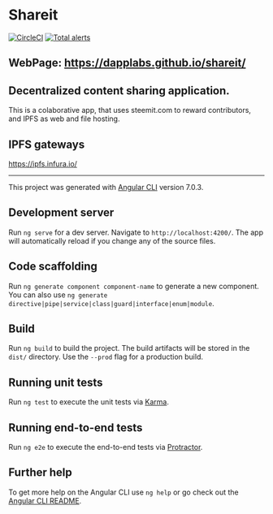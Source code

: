 # Shareit

[![CircleCI](https://circleci.com/gh/dapplabs/shareit.svg?style=svg)](https://circleci.com/gh/dapplabs/shareit)
[![Total alerts](https://img.shields.io/lgtm/alerts/g/dapplabs/shareit.svg?logo=lgtm&logoWidth=18)](https://lgtm.com/projects/g/dapplabs/shareit/alerts/)





## WebPage: https://dapplabs.github.io/shareit/

## Decentralized content sharing application.

This is a colaborative app, that uses steemit.com to reward contributors, and IPFS as web and file hosting.

## IPFS gateways
https://ipfs.infura.io/

-------------

This project was generated with [Angular CLI](https://github.com/angular/angular-cli) version 7.0.3.

## Development server

Run `ng serve` for a dev server. Navigate to `http://localhost:4200/`. The app will automatically reload if you change any of the source files.

## Code scaffolding

Run `ng generate component component-name` to generate a new component. You can also use `ng generate directive|pipe|service|class|guard|interface|enum|module`.

## Build

Run `ng build` to build the project. The build artifacts will be stored in the `dist/` directory. Use the `--prod` flag for a production build.

## Running unit tests

Run `ng test` to execute the unit tests via [Karma](https://karma-runner.github.io).

## Running end-to-end tests

Run `ng e2e` to execute the end-to-end tests via [Protractor](http://www.protractortest.org/).

## Further help

To get more help on the Angular CLI use `ng help` or go check out the [Angular CLI README](https://github.com/angular/angular-cli/blob/master/README.md).
